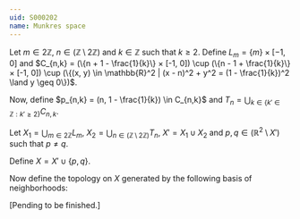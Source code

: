 ```yaml
---
uid: S000202
name: Munkres space
---
```


Let $m \in 2\mathbb{Z}$, $n \in (\mathbb{Z} \setminus 2\mathbb{Z})$ and $k \in \mathbb{Z}$ such that $k \geq 2$. Define $L_m = \{m\} × [-1, 0]$ and $C_{n,k} = (\{n + 1 - \frac{1}{k}\} × [-1, 0]) \cup (\{n - 1 + \frac{1}{k}\} × [-1, 0]) \cup (\{(x, y) \in \mathbb{R}^2 | (x - n)^2 + y^2 = (1 - \frac{1}{k})^2 \land y \geq 0\})$.

Now, define $p_{n,k} = (n, 1 - \frac{1}{k}) \in C_{n,k}$ and $T_n = \bigcup_{k \in \{k' \in \mathbb{Z} : k' \geq 2\}} C_{n,k}$.

Let $X_1 =\bigcup_{m\in 2\mathbb{Z}} L_m$, $X_2 = \bigcup_{n\in(\mathbb{Z}\setminus 2\mathbb{Z})}T_n$, $X' = X_1 \cup X_2$ and $p, q \in (\mathbb{R}^2 \setminus X')$ such that $p \neq q$.

Define $X = X' \cup \{p, q\}$.

Now define the topology on $X$ generated by the following basis of neighborhoods:

[Pending to be finished.]
